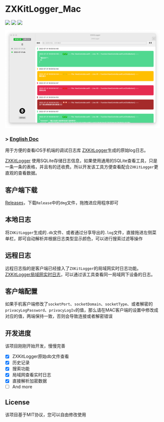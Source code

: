 # ZXKitLogger_Mac

![](https://img.shields.io/badge/platform-MacOS-brightgreen) ![](https://img.shields.io/badge/interface-swiftUI-brightgreen) ![](https://img.shields.io/badge/license-MIT-brightgreen) 

![](./preview/Jietu20220731-212644.png)

### > [English Doc](./README_en.md)

用于方便的查看iOS手机端的调试日志库 [ZXKitLogger](https://github.com/DamonHu/ZXKitLogger)生成的原始log日志。

[ZXKitLogger](https://github.com/DamonHu/ZXKitLogger) 使用SQLite存储日志信息，如果使用通用的SQLite查看工具，只是一条一条的表格，并且有的还收费。所以开发该工具方便查看配合`ZXKitLogger`更直观的查看数据。

## 客户端下载

[Releases](https://github.com/DamonHu/ZXKitLogger_Mac/releases)，下载`Release`中的`dmg`文件，拖拽进应用程序即可

## 本地日志

将`ZXKitLogger`生成的`.db`文件、或者通过分享导出的`.log`文件，直接拖进左侧菜单栏，即可自动解析并根据日志类型显示颜色，可以进行搜索过滤等操作

## 远程日志

远程日志指的是客户端已经接入了`ZXKitLogger`的局域网实时日志功能。[ZXKitLogger局域网实时日志](https://github.com/DamonHu/ZXKitLogger#%E5%85%AD%E5%B1%80%E5%9F%9F%E7%BD%91%E5%AE%9E%E6%97%B6%E6%97%A5%E5%BF%97)，可以通过该工具查看同一局域网下设备的日志。

## 客户端配置

如果手机客户端修改了`socketPort`、`socketDomain`、`socketType`、或者解密的`privacyLogPassword`、`privacyLogIv`的值，那么请在MAC客户端的设置中修改成对应的值，两端保持一致，否则会导致连接或者解密错误

## 开发进度

该项目刚刚开始开发，慢慢完善

- [x] ZXKitLogger原始db文件查看
-  [x] 历史记录
- [x] 搜索功能
- [x] 局域网查看实时日志
-  [x] 直接解析加密数据
- [ ] And more

## License

该项目基于MIT协议，您可以自由修改使用